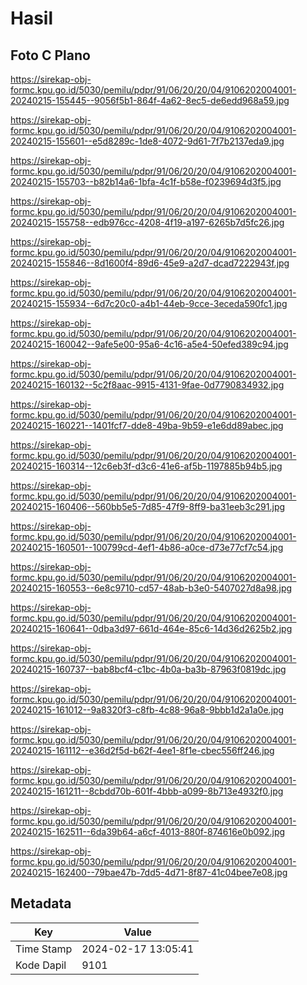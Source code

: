 # Hasil

## Foto C Plano

https://sirekap-obj-formc.kpu.go.id/5030/pemilu/pdpr/91/06/20/20/04/9106202004001-20240215-155445--9056f5b1-864f-4a62-8ec5-de6edd968a59.jpg

https://sirekap-obj-formc.kpu.go.id/5030/pemilu/pdpr/91/06/20/20/04/9106202004001-20240215-155601--e5d8289c-1de8-4072-9d61-7f7b2137eda9.jpg

https://sirekap-obj-formc.kpu.go.id/5030/pemilu/pdpr/91/06/20/20/04/9106202004001-20240215-155703--b82b14a6-1bfa-4c1f-b58e-f0239694d3f5.jpg

https://sirekap-obj-formc.kpu.go.id/5030/pemilu/pdpr/91/06/20/20/04/9106202004001-20240215-155758--edb976cc-4208-4f19-a197-6265b7d5fc26.jpg

https://sirekap-obj-formc.kpu.go.id/5030/pemilu/pdpr/91/06/20/20/04/9106202004001-20240215-155846--8d1600f4-89d6-45e9-a2d7-dcad7222943f.jpg

https://sirekap-obj-formc.kpu.go.id/5030/pemilu/pdpr/91/06/20/20/04/9106202004001-20240215-155934--6d7c20c0-a4b1-44eb-9cce-3eceda590fc1.jpg

https://sirekap-obj-formc.kpu.go.id/5030/pemilu/pdpr/91/06/20/20/04/9106202004001-20240215-160042--9afe5e00-95a6-4c16-a5e4-50efed389c94.jpg

https://sirekap-obj-formc.kpu.go.id/5030/pemilu/pdpr/91/06/20/20/04/9106202004001-20240215-160132--5c2f8aac-9915-4131-9fae-0d7790834932.jpg

https://sirekap-obj-formc.kpu.go.id/5030/pemilu/pdpr/91/06/20/20/04/9106202004001-20240215-160221--1401fcf7-dde8-49ba-9b59-e1e6dd89abec.jpg

https://sirekap-obj-formc.kpu.go.id/5030/pemilu/pdpr/91/06/20/20/04/9106202004001-20240215-160314--12c6eb3f-d3c6-41e6-af5b-1197885b94b5.jpg

https://sirekap-obj-formc.kpu.go.id/5030/pemilu/pdpr/91/06/20/20/04/9106202004001-20240215-160406--560bb5e5-7d85-47f9-8ff9-ba31eeb3c291.jpg

https://sirekap-obj-formc.kpu.go.id/5030/pemilu/pdpr/91/06/20/20/04/9106202004001-20240215-160501--100799cd-4ef1-4b86-a0ce-d73e77cf7c54.jpg

https://sirekap-obj-formc.kpu.go.id/5030/pemilu/pdpr/91/06/20/20/04/9106202004001-20240215-160553--6e8c9710-cd57-48ab-b3e0-5407027d8a98.jpg

https://sirekap-obj-formc.kpu.go.id/5030/pemilu/pdpr/91/06/20/20/04/9106202004001-20240215-160641--0dba3d97-661d-464e-85c6-14d36d2625b2.jpg

https://sirekap-obj-formc.kpu.go.id/5030/pemilu/pdpr/91/06/20/20/04/9106202004001-20240215-160737--bab8bcf4-c1bc-4b0a-ba3b-87963f0819dc.jpg

https://sirekap-obj-formc.kpu.go.id/5030/pemilu/pdpr/91/06/20/20/04/9106202004001-20240215-161012--9a8320f3-c8fb-4c88-96a8-9bbb1d2a1a0e.jpg

https://sirekap-obj-formc.kpu.go.id/5030/pemilu/pdpr/91/06/20/20/04/9106202004001-20240215-161112--e36d2f5d-b62f-4ee1-8f1e-cbec556ff246.jpg

https://sirekap-obj-formc.kpu.go.id/5030/pemilu/pdpr/91/06/20/20/04/9106202004001-20240215-161211--8cbdd70b-601f-4bbb-a099-8b713e4932f0.jpg

https://sirekap-obj-formc.kpu.go.id/5030/pemilu/pdpr/91/06/20/20/04/9106202004001-20240215-162511--6da39b64-a6cf-4013-880f-874616e0b092.jpg

https://sirekap-obj-formc.kpu.go.id/5030/pemilu/pdpr/91/06/20/20/04/9106202004001-20240215-162400--79bae47b-7dd5-4d71-8f87-41c04bee7e08.jpg


## Metadata

| Key        | Value               |
| ---------- | ------------------- |
| Time Stamp | 2024-02-17 13:05:41 |
| Kode Dapil | 9101                |




